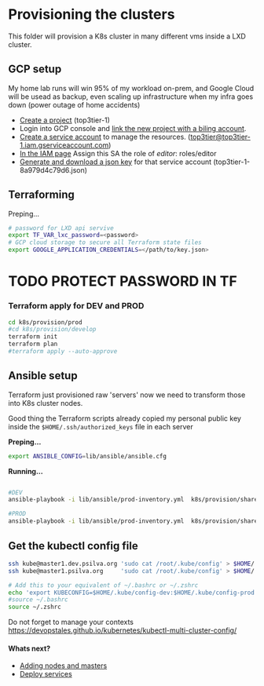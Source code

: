 # Provisioning the clusters

This folder will provision a K8s cluster in many different vms inside a LXD cluster.

## GCP setup 

My home lab runs will win 95% of my workload on-prem, and Google Cloud will be usead as backup, even scaling up infrastructure when my infra goes down (power outage of home accidents)

* [Create a project](https://cloud.google.com/resource-manager/docs/creating-managing-projects) (top3tier-1)
* Login into GCP console and [link the new project with a biling account](https://cloud.google.com/billing/docs/how-to/manage-billing-account).
* [Create a service account](https://cloud.google.com/iam/docs/service-accounts) to manage the resources. (top3tier@top3tier-1.iam.gserviceaccount.com)
* [In the IAM page](https://console.cloud.google.com/iam-admin/iam) Assign this SA the role of *editor*: roles/editor
* [Generate and download a json key](https://cloud.google.com/iam/docs/creating-managing-service-account-keys#iam-service-account-keys-create-console) for that service account (top3tier-1-8a979d4c79d6.json)


## Terraforming

Preping...
```bash
# password for LXD api servive
export TF_VAR_lxc_password=<password>
# GCP cloud storage to secure all Terraform state files
export GOOGLE_APPLICATION_CREDENTIALS=</path/to/key.json>
```


# TODO PROTECT PASSWORD IN TF
### Terraform apply for DEV and PROD

```bash 
cd k8s/provision/prod
#cd k8s/provision/develop
terraform init 
terraform plan
#terraform apply --auto-approve
```

## Ansible setup

Terraform just provisioned raw 'servers' now we need to transform those into K8s cluster nodes.

Good thing the Terraform scripts already copied my personal public key inside the `$HOME/.ssh/authorized_keys` file in each  server

**Preping...**
```bash
export ANSIBLE_CONFIG=lib/ansible/ansible.cfg
```

**Running...**
```bash

#DEV
ansible-playbook -i lib/ansible/prod-inventory.yml  k8s/provision/shared/ansible/k8s-cluster.yml --extra-vars "vars_file=dev_vars.yml"

#PROD
ansible-playbook -i lib/ansible/prod-inventory.yml  k8s/provision/shared/ansible/k8s-cluster.yml --extra-vars "vars_file=prod_vars.yml"


```

## Get the kubectl config file

```bash
ssh kube@master1.dev.psilva.org 'sudo cat /root/.kube/config' > $HOME/.kube/config-dev
ssh kube@master1.psilva.org     'sudo cat /root/.kube/config' > $HOME/.kube/config-prod

# Add this to your equivalent of ~/.bashrc or ~/.zshrc
echo 'export KUBECONFIG=$HOME/.kube/config-dev:$HOME/.kube/config-prod' >> ~/.zshrc
#source ~/.bashrc
source ~/.zshrc
```

Do not forget to manage your contexts
https://devopstales.github.io/kubernetes/kubectl-multi-cluster-config/

#### Whats next?

-  [Adding nodes and masters](../services/README.md)
-  [Deploy services](../services/README.md)





